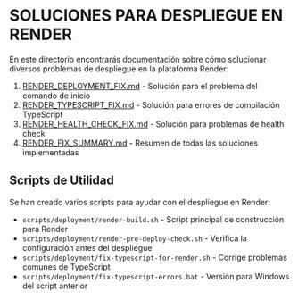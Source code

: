 # SOLUCIONES PARA DESPLIEGUE EN RENDER

En este directorio encontrarás documentación sobre cómo solucionar diversos problemas de despliegue en la plataforma Render:

1. [RENDER_DEPLOYMENT_FIX.md](./RENDER_DEPLOYMENT_FIX.md) - Solución para el problema del comando de inicio
2. [RENDER_TYPESCRIPT_FIX.md](./RENDER_TYPESCRIPT_FIX.md) - Solución para errores de compilación TypeScript
3. [RENDER_HEALTH_CHECK_FIX.md](./RENDER_HEALTH_CHECK_FIX.md) - Solución para problemas de health check
4. [RENDER_FIX_SUMMARY.md](./RENDER_FIX_SUMMARY.md) - Resumen de todas las soluciones implementadas

## Scripts de Utilidad

Se han creado varios scripts para ayudar con el despliegue en Render:

- `scripts/deployment/render-build.sh` - Script principal de construcción para Render
- `scripts/deployment/render-pre-deploy-check.sh` - Verifica la configuración antes del despliegue
- `scripts/deployment/fix-typescript-for-render.sh` - Corrige problemas comunes de TypeScript
- `scripts/deployment/fix-typescript-errors.bat` - Versión para Windows del script anterior

